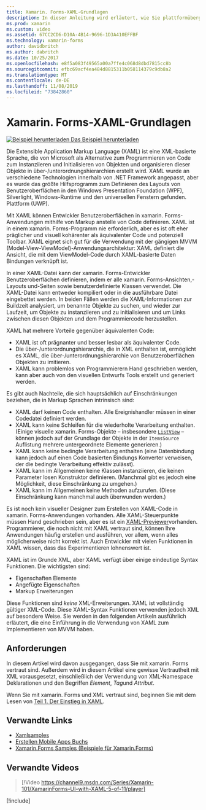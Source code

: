 ```yaml
---
title: Xamarin. Forms-XAML-Grundlagen
description: In dieser Anleitung wird erläutert, wie Sie plattformübergreifende XAML für mobile Geräte starten. Mit XAML können Entwickler Benutzeroberflächen in xamarin. Forms-Anwendungen mithilfe von Markup anstelle von Code definieren.
ms.prod: xamarin
ms.custom: video
ms.assetid: 67CC2CD6-D10A-4B14-9696-1D3A410EFFBF
ms.technology: xamarin-forms
author: davidbritch
ms.author: dabritch
ms.date: 10/25/2017
ms.openlocfilehash: e8f5a083f49565a00a7ffe4c068d8dbd7815cc8b
ms.sourcegitcommit: efbc69acf4ea484d8815311b058114379c9db8a2
ms.translationtype: MT
ms.contentlocale: de-DE
ms.lasthandoff: 11/08/2019
ms.locfileid: "73842860"
---
```

# <a name="xamarinforms-xaml-basics"></a>Xamarin. Forms-XAML-Grundlagen

[![Beispiel herunterladen](~/media/shared/download.png) Das Beispiel herunterladen](https://docs.microsoft.com/samples/xamarin/xamarin-forms-samples/xamlsamples)

Die Extensible Application Markup Language (XAML) ist eine XML-basierte Sprache, die von Microsoft als Alternative zum Programmieren von Code zum Instanziieren und Initialisieren von Objekten und organisieren dieser Objekte in über-/unterordnungshierarchien erstellt wird. XAML wurde an verschiedene Technologien innerhalb von .NET Framework angepasst, aber es wurde das größte Hilfsprogramm zum Definieren des Layouts von Benutzeroberflächen in den Windows Presentation Foundation (WPF), Silverlight, Windows-Runtime und den universellen Fenstern gefunden. Plattform (UWP).

Mit XAML können Entwickler Benutzeroberflächen in xamarin. Forms-Anwendungen mithilfe von Markup anstelle von Code definieren. XAML ist in einem xamarin. Forms-Programm nie erforderlich, aber es ist oft eher präglicher und visuell kohärenter als äquivalenter Code und potenziell Toolbar. XAML eignet sich gut für die Verwendung mit der gängigen MVVM (Model-View-ViewModel)-Anwendungsarchitektur: XAML definiert die Ansicht, die mit dem ViewModel-Code durch XAML-basierte Daten Bindungen verknüpft ist.

In einer XAML-Datei kann der xamarin. Forms-Entwickler Benutzeroberflächen definieren, indem er alle xamarin. Forms-Ansichten,-Layouts und-Seiten sowie benutzerdefinierte Klassen verwendet. Die XAML-Datei kann entweder kompiliert oder in die ausführbare Datei eingebettet werden. In beiden Fällen werden die XAML-Informationen zur Buildzeit analysiert, um benannte Objekte zu suchen, und wieder zur Laufzeit, um Objekte zu instanziieren und zu initialisieren und um Links zwischen diesen Objekten und dem Programmiercode herzustellen.

XAML hat mehrere Vorteile gegenüber äquivalenten Code:

- XAML ist oft prägnanter und besser lesbar als äquivalenter Code.
- Die über-/unterordnungshierarchie, die in XML enthalten ist, ermöglicht es XAML, die über-/unterordnungshierarchie von Benutzeroberflächen Objekten zu imitieren.
- XAML kann problemlos von Programmierern Hand geschrieben werden, kann aber auch von den visuellen Entwurfs Tools erstellt und generiert werden.

Es gibt auch Nachteile, die sich hauptsächlich auf Einschränkungen beziehen, die in Markup Sprachen intrinsisch sind:

- XAML darf keinen Code enthalten. Alle Ereignishandler müssen in einer Codedatei definiert werden.
- XAML kann keine Schleifen für die wiederholte Verarbeitung enthalten. (Einige visuelle xamarin. Forms-Objekte – insbesondere [`ListView`](xref:Xamarin.Forms.ListView) – können jedoch auf der Grundlage der Objekte in der `ItemsSource` Auflistung mehrere untergeordnete Elemente generieren.)
- XAML kann keine bedingte Verarbeitung enthalten (eine Datenbindung kann jedoch auf einen Code basierten Bindungs Konverter verweisen, der die bedingte Verarbeitung effektiv zulässt).
- XAML kann im Allgemeinen keine Klassen instanziieren, die keinen Parameter losen Konstruktor definieren. (Manchmal gibt es jedoch eine Möglichkeit, diese Einschränkung zu umgehen.)
- XAML kann im Allgemeinen keine Methoden aufzurufen. (Diese Einschränkung kann manchmal auch überwunden werden.)

Es ist noch kein visueller Designer zum Erstellen von XAML-Code in xamarin. Forms-Anwendungen vorhanden. Alle XAML-Steuerpunkte müssen Hand geschrieben sein, aber es ist ein [XAML-Previewer](~/xamarin-forms/xaml/xaml-previewer/index.md)vorhanden. Programmierer, die noch nicht mit XAML vertraut sind, können Ihre Anwendungen häufig erstellen und ausführen, vor allem, wenn alles möglicherweise nicht korrekt ist. Auch Entwickler mit vielen Funktionen in XAML wissen, dass das Experimentieren lohnenswert ist.

XAML ist im Grunde XML, aber XAML verfügt über einige eindeutige Syntax Funktionen. Die wichtigsten sind:

- Eigenschaften Elemente
- Angefügte Eigenschaften
- Markup Erweiterungen

Diese Funktionen sind *keine* XML-Erweiterungen. XAML ist vollständig gültiger XML-Code. Diese XAML-Syntax Funktionen verwenden jedoch XML auf besondere Weise. Sie werden in den folgenden Artikeln ausführlich erläutert, die eine Einführung in die Verwendung von XAML zum Implementieren von MVVM haben.

## <a name="requirements"></a>Anforderungen

In diesem Artikel wird davon ausgegangen, dass Sie mit xamarin. Forms vertraut sind. Außerdem wird in diesem Artikel eine gewisse Vertrautheit mit XML vorausgesetzt, einschließlich der Verwendung von XML-Namespace Deklarationen und den Begriffen *Element*, *Tag*und *Attribut*.

Wenn Sie mit xamarin. Forms und XML vertraut sind, beginnen Sie mit dem Lesen von [Teil 1. Der Einstieg in XAML](~/xamarin-forms/xaml/xaml-basics/get-started-with-xaml.md).

## <a name="related-links"></a>Verwandte Links

- [Xamlsamples](https://docs.microsoft.com/samples/xamarin/xamarin-forms-samples/xamlsamples)
- [Erstellen Mobile Apps Buchs](~/xamarin-forms/creating-mobile-apps-xamarin-forms/index.md)
- [Xamarin.Forms Samples (Beispiele für Xamarin.Forms)](https://docs.microsoft.com/samples/browse/?products=xamarin&term=Xamarin.Forms)

## <a name="related-video"></a>Verwandte Videos

> [!Video https://channel9.msdn.com/Series/Xamarin-101/XamarinForms-UI-with-XAML-5-of-11/player]

[!include[](~/essentials/includes/xamarin-show-essentials.md)]

